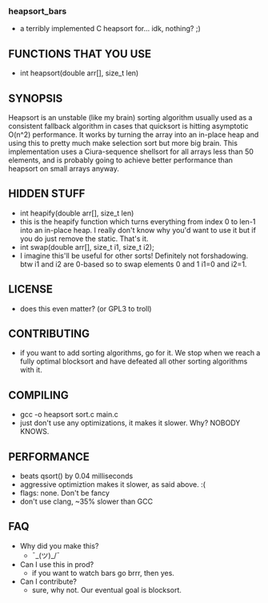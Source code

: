 ### heapsort_bars
- a terribly implemented C heapsort for... idk, nothing? ;)
## FUNCTIONS THAT YOU USE
- int heapsort(double arr[], size_t len)
## SYNOPSIS
Heapsort is an unstable (like my brain) sorting algorithm usually used as a consistent fallback algorithm in cases that quicksort is hitting asymptotic O(n^2) performance. It works by turning the array into an in-place heap and using this to pretty much make selection sort but more big brain. This implementation uses a Ciura-sequence shellsort for all arrays less than 50 elements, and is probably going to achieve better performance than heapsort on small arrays anyway.
## HIDDEN STUFF
- int heapify(double arr[], size_t len)
- this is the heapify function which turns everything from index 0 to len-1 into an in-place heap. I really don't know why you'd want to use it but if you do just remove the static. That's it.
- int swap(double arr[], size_t i1, size_t i2);
- I imagine this'll be useful for other sorts! Definitely not forshadowing. btw i1 and i2 are 0-based so to swap elements 0 and 1 i1=0 and i2=1.
## LICENSE
- does this even matter? (or GPL3 to troll)
## CONTRIBUTING
- if you want to add sorting algorithms, go for it. We stop when we reach a fully optimal blocksort and have defeated all other sorting algorithms with it.
## COMPILING
- gcc -o heapsort sort.c main.c
- just don't use any optimizations, it makes it slower. Why? NOBODY KNOWS.
## PERFORMANCE
- beats qsort() by 0.04 milliseconds
- aggressive optimiztion makes it slower, as said above. :(
- flags: none. Don't be fancy
- don't use clang, ~35% slower than GCC
## FAQ
- Why did you make this?
	- ¯\_(ツ)_/¯
- Can I use this in prod?
	- if you want to watch bars go brrr, then yes.
- Can I contribute?
	- sure, why not. Our eventual goal is blocksort.
